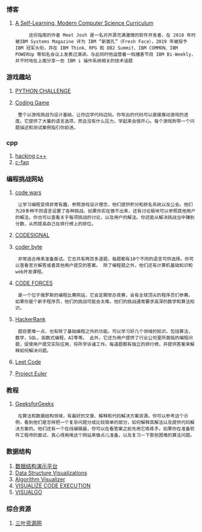 ### 博客

1. [A Self-Learning, Modern Computer Science Curriculum](https://functionalcs.github.io/curriculum/)

            这份指南的作者 Meet Josh 是一名对开源充满激情的软件开发者，在 2018 年时被IBM Systems Magazine 评为 IBM “新面孔”（Fresh Face），2019 年被授予 IBM 冠军头衔，并在 IBM Think、RPG 和 DB2 Summit、IBM COMMON、IBM POWERUp 等知名会议上发表过演讲。与此同时他运营着一档播客节目 IBM Bi-Weekly，并不时地在上面分享一些 IBM i 操作系统相关的技术话题

### 游戏趣站

1. [PYTHON CHALLENGE](http://www.pythonchallenge.com/)
2. [Coding Game](https://www.codingame.com/)

        整个以游戏挑战为设计基础，让你边学代码边玩。你写出的代码可以直接推动游戏的进度。它提供了大量的语言选项，而且没有什么压力，学起来会很开心。每个游戏附带一个问题描述和测试案例指引你前进。

### cpp

1. [hacking c++](https://hackingcpp.com/)
2. [c-faq](http://c-faq.com/)

### 编程挑战网站

1. [code wars](https://www.codewars.com/)

        让学习编程变得非常有趣，参照游戏设计理念，他们提供积分和排名系统以及公会。他们为20多种不同语言设置了各种挑战，如果你实在做不出来，还有讨论板块可以参照其他用户的解法。你也可以查看关于每项挑战的讨论，以及用户的解法。你还能从解决挑战当中赚到分数，从而提高自己在排行榜上的排位。
2. [CODESIGNAL](https://codesignal.com/)
3. [coder byte](https://coderbyte.com/)

        非常适合用来准备面试。它总共有两百多道题，每题都有10个不同的语言可供选择。你可以查看官方解答或者其他用户提交的答案。 除了编程题之外，他们还有计算机基础知识和web开发课程。

4. [CODE FORCES](http://codeforces.com/)

        是一个位于俄罗斯的编程比赛网站，它会定期举办竞赛，会有全球顶尖的程序员们参赛。如果你是个新手程序员，他们的挑战可能会太难。他们的挑战通常要求高深的数学和算法知识。

5. [HackerRank](https://www.hackerrank.com/)

        题目更难一点，也有除了基础编程之外的功能。可以学习好几个领域的知识，包括算法，数学，SQL，函数式编程，AI等等。 此外，它还为用户提供了行业公司里所面临的编程问题，促使用户提交实际应用，将所学诉诸工作。每道题都有独立的排行榜，并提供答案来解释如何解决问题。
6. [Leet Code](https://leetcode.com/)
7. [Project Euler](https://projecteuler.net/)

### 教程

1. [GeeksforGeeks](https://www.geeksforgeeks.org/)

        在算法和数据结构领域，有最好的文章、解释和代码解决方案资源。你可以参考这个示例，看到他们是怎样把一个复杂问题分成比较简单的部分，如何解释其解法以及提供代码解决方案的。他们还有一个在线编辑器，你可以在看答案之前先用它练练手。如果你在准备软件工程师的面试，真心得用用这个网站来做点儿准备，以及复习一下那些困难的算法问题。

### 数据结构

1. [数据结构演示平台](http://ds.fmdca380.com/)
2. [Data Structure Visualizations](https://www.cs.usfca.edu/~galles/visualization/)
3. [Algorithm Visualizer](https://algorithm-visualizer.org/)
4. [VISUALIZE CODE EXECUTION](http://www.pythontutor.com/)
5. [VISUALGO](https://visualgo.net/)

### 综合资源

1. [三叶资源网](http://www.sanye.cx/)
